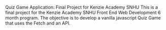 Quiz Game Application: Final Project for Kenzie Academy SNHU
This is a final project for the Kenzie Academy SNHU Front End Web Development 6 month program. The objective is to develop a vanilla javascript Quiz Game that uses the Fetch and an API. 
